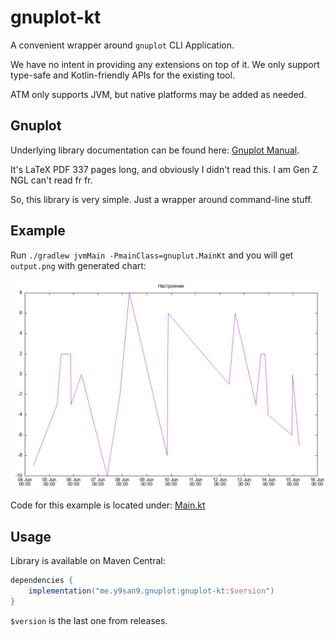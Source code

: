 # gnuplot-kt

A convenient wrapper around `gnuplot` CLI Application.

We have no intent in providing any extensions on top of it. We only support
type-safe and Kotlin-friendly APIs for the existing tool.

ATM only supports JVM, but native platforms may be added as needed.

## Gnuplot

Underlying library documentation can be found here:
[Gnuplot Manual](http://www.gnuplot.info/docs_6.1/Gnuplot_6.pdf).

It's LaTeX PDF 337 pages long, and obviously I didn't read this. I am Gen Z
NGL can't read fr fr.

So, this library is very simple. Just a wrapper around command-line stuff.

## Example

Run `./gradlew jvmMain -PmainClass=gnuplut.MainKt` and you will get
`output.png` with generated chart:

![](screenshots/output.png)

Code for this example is located under:
[Main.kt](src/jvmMain/kotlin/gnuplot/Main.kt)

## Usage

Library is available on Maven Central:

```gradle
dependencies {
    implementation("me.y9san9.gnuplot:gnuplot-kt:$version")
}
```

`$version` is the last one from releases.

